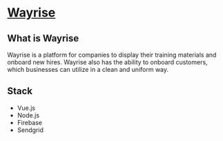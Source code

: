 # [Wayrise](https://onboard-cw.firebaseapp.com/)

## What is Wayrise
Wayrise is a platform for companies to display their training materials and onboard new hires. Wayrise also has the ability to onboard customers, which businesses can utilize in a clean and uniform way.

## Stack
- Vue.js
- Node.js
- Firebase
- Sendgrid